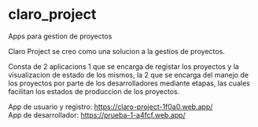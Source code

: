 # claro_project
Apps para gestion de proyectos

Claro Project se creo como una solucion a la gestios de proyectos.

Consta de 2 aplicacions 1 que se encarga de registar los proyectos y la visualizacion de estado de los mismos,
la 2 que se encarga del manejo de los proyectos por parte de los desarrolladores mediante etapas, 
las cuales facilitan los estados de produccion de los proyectos.
<br>

App de usuario y registro: https://claro-project-1f0a0.web.app/
<br>
App de desarrollador: https://prueba-1-a4fcf.web.app/
